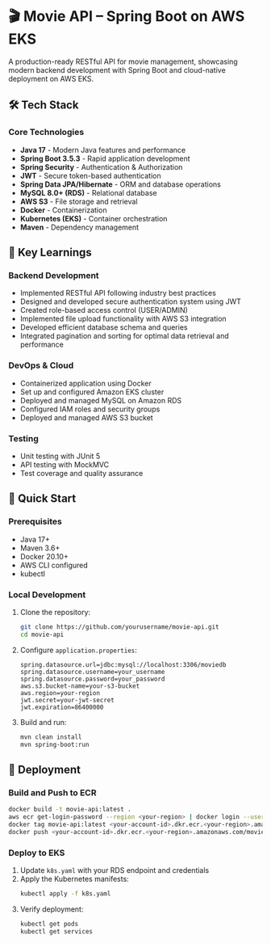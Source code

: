 # 🎬 Movie API – Spring Boot on AWS EKS

A production-ready RESTful API for movie management, showcasing modern backend development with Spring Boot and cloud-native deployment on AWS EKS.

## 🛠️ Tech Stack

### Core Technologies
- **Java 17** - Modern Java features and performance
- **Spring Boot 3.5.3** - Rapid application development
- **Spring Security** - Authentication & Authorization
- **JWT** - Secure token-based authentication
- **Spring Data JPA/Hibernate** - ORM and database operations
- **MySQL 8.0+ (RDS)** - Relational database
- **AWS S3** - File storage and retrieval
- **Docker** - Containerization
- **Kubernetes (EKS)** - Container orchestration
- **Maven** - Dependency management

## 🎯 Key Learnings

### Backend Development
- Implemented RESTful API following industry best practices
- Designed and developed secure authentication system using JWT
- Created role-based access control (USER/ADMIN)
- Implemented file upload functionality with AWS S3 integration
- Developed efficient database schema and queries
- Integrated pagination and sorting for optimal data retrieval and performance

### DevOps & Cloud
- Containerized application using Docker
- Set up and configured Amazon EKS cluster
- Deployed and managed MySQL on Amazon RDS
- Configured IAM roles and security groups
- Deployed and managed AWS S3 bucket

### Testing
- Unit testing with JUnit 5
- API testing with MockMVC
- Test coverage and quality assurance

## 🚀 Quick Start

### Prerequisites
- Java 17+
- Maven 3.6+
- Docker 20.10+
- AWS CLI configured
- kubectl

### Local Development
1. Clone the repository:
   ```bash
   git clone https://github.com/yourusername/movie-api.git
   cd movie-api
   ```

2. Configure `application.properties`:
   ```properties
   spring.datasource.url=jdbc:mysql://localhost:3306/moviedb
   spring.datasource.username=your_username
   spring.datasource.password=your_password
   aws.s3.bucket-name=your-s3-bucket
   aws.region=your-region
   jwt.secret=your-jwt-secret
   jwt.expiration=86400000
   ```

3. Build and run:
   ```bash
   mvn clean install
   mvn spring-boot:run
   ```

## 🐳 Deployment

### Build and Push to ECR
```bash
docker build -t movie-api:latest .
aws ecr get-login-password --region <your-region> | docker login --username AWS --password-stdin <your-account-id>.dkr.ecr.<your-region>.amazonaws.com
docker tag movie-api:latest <your-account-id>.dkr.ecr.<your-region>.amazonaws.com/movie-api:latest
docker push <your-account-id>.dkr.ecr.<your-region>.amazonaws.com/movie-api:latest
```

### Deploy to EKS
1. Update `k8s.yaml` with your RDS endpoint and credentials
2. Apply the Kubernetes manifests:
   ```bash
   kubectl apply -f k8s.yaml
   ```
3. Verify deployment:
   ```bash
   kubectl get pods
   kubectl get services
   ```

